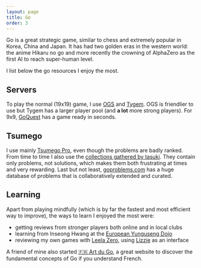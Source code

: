 ```yaml
---
layout: page
title: Go
order: 3
---
```


Go is a great strategic game, similar to chess and extremely popular in Korea, China and Japan.
It has had two golden eras in the western world: the anime Hikaru no go and more recently the crowning of AlphaZero as the first AI to reach super-human level.

I list below the go resources I enjoy the most.

## Servers

To play the normal (19x19) game, I use [OGS](https://online-go.com/) and [Tygem](http://www.tygemgo.com/).
OGS is friendlier to use but Tygem has a larger player pool (and **a lot** more strong players).
For 9x9, [GoQuest](http://wars.fm/go9) has a game ready in seconds.

## Tsumego

I use mainly [Tsumego Pro](https://senseis.xmp.net/?TsumegoPro), even though the problems are badly ranked.
From time to time I also use the [collections gathered by tasuki](https://tsumego.tasuki.org/).
They contain only problems, not solutions, which makes them both frustrating at times and very rewarding.
Last but not least, [goproblems.com](http://goproblems.com/) has a huge database of problems that is collaboratively extended and curated.

## Learning

Apart from playing mindfully (which is by far the fastest and most efficient way to improve), the ways to learn I enjoyed the most were:

- getting reviews from stronger players both online and in local clubs
- learning from Inseong Hwang at the [European Yunguseng Dojo](https://eyd.yunguseng.com/)
- reviewing my own games with [Leela Zero](https://github.com/leela-zero/leela-zero/), using [Lizzie](https://github.com/leela-zero/leela-zero/) as an interface

A friend of mine also started [:fr: Art du Go](https://artdugo.fr/), a great website to discover the fundamental concepts of Go if you understand French.
